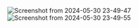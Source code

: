 ![Screenshot from 2024-05-30 23-49-47](https://github.com/MahdiLcoder/html-css/assets/113045607/48abf238-b481-485a-bb25-1b76b198009a)
![Screenshot from 2024-05-30 23-49-55](https://github.com/MahdiLcoder/html-css/assets/113045607/f842e389-665c-4675-86ea-2f9891751542)

